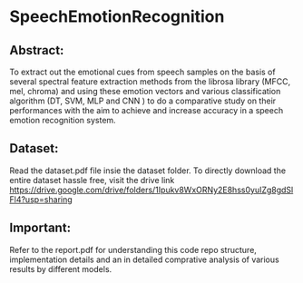 # SpeechEmotionRecognition
## Abstract: 
To extract out the emotional cues from speech samples on the basis of several spectral feature extraction methods from the librosa library (MFCC, mel, chroma) and using these emotion vectors and various classification algorithm (DT, SVM, MLP and CNN ) to do a comparative study on their performances with the aim to achieve and increase accuracy in a speech emotion recognition system.

## Dataset:
Read the dataset.pdf file insie the dataset folder. To directly download the entire dataset hassle free, visit the drive link https://drive.google.com/drive/folders/1Ipukv8WxORNy2E8hss0yuIZg8gdSlFl4?usp=sharing 

## Important:
Refer to the report.pdf for understanding this code repo structure, implementation details and an in detailed comprative analysis of various results by different models. 
